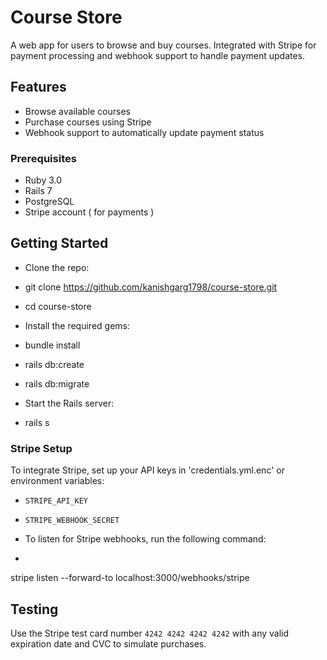 # Course Store

A web app for users to browse and buy courses. Integrated with Stripe for payment processing and webhook support to handle payment updates.

## Features
- Browse available courses
- Purchase courses using Stripe
- Webhook support to automatically update payment status

### Prerequisites
- Ruby 3.0
- Rails 7
- PostgreSQL
- Stripe account ( for payments )

## Getting Started

- Clone the repo:
- git clone https://github.com/kanishgarg1798/course-store.git
- cd course-store

- Install the required gems:
- bundle install

- rails db:create
- rails db:migrate

- Start the Rails server:
- rails s

### Stripe Setup

To integrate Stripe, set up your API keys in 'credentials.yml.enc' or environment variables:

- `STRIPE_API_KEY`
- `STRIPE_WEBHOOK_SECRET`

- To listen for Stripe webhooks, run the following command:
- ```bash
 stripe listen --forward-to localhost:3000/webhooks/stripe

## Testing

Use the Stripe test card number `4242 4242 4242 4242` with any valid expiration date and CVC to simulate purchases.